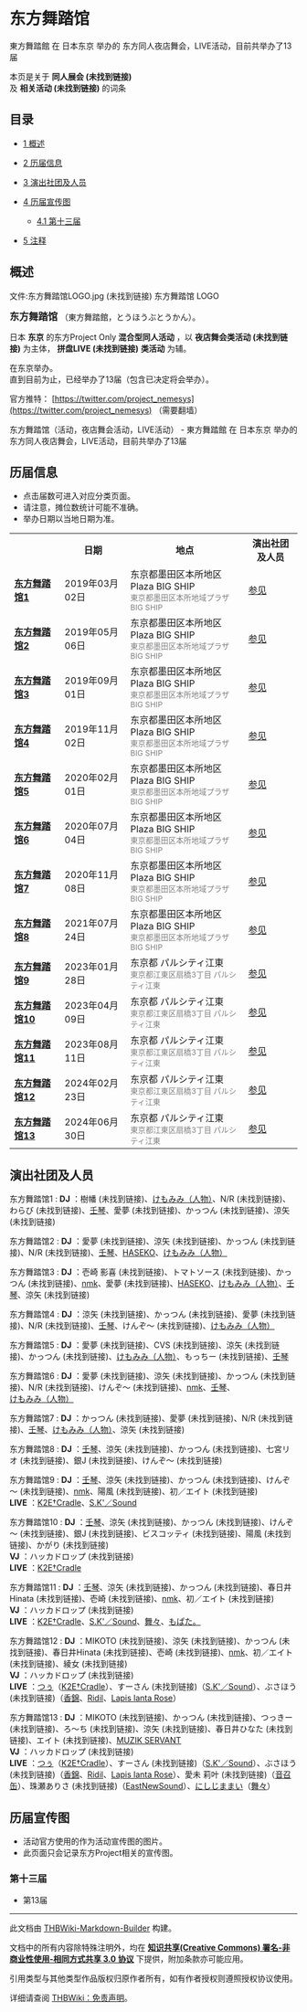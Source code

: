 # 东方舞踏馆

<!-- source html: G:\repos\THBWiki-Markdown-Builder\THBWikiMarkdown\Temp\main\1\14\ns0%3A%E4%B8%9C%E6%96%B9%E8%88%9E%E8%B8%8F%E9%A6%86.html -->

東方舞踏館 在 日本东京 举办的  东方同人夜店舞会，LIVE活动，目前共举办了13届

本页是关于 **同人展会 (未找到链接)**   
及 **相关活动 (未找到链接)** 的词条
## 目录

- [1 概述](#概述)
- [2 历届信息](#历届信息)
- [3 演出社团及人员](#演出社团及人员)
- [4 历届宣传图](#历届宣传图)

  - [4.1 第十三届](#第十三届)



- [5 注释](#注释)




## 概述
文件:东方舞踏馆LOGO.jpg (未找到链接)  东方舞踏馆 LOGO
  
<big> **东方舞踏馆** </big>（東方舞踏館，とうほうぶとうかん）。  
  
  
  
  
日本 **东京** 的东方Project Only **混合型同人活动** ，以 **夜店舞会类活动 (未找到链接)** 为主体， **拼盘LIVE (未找到链接)**  **类活动** 为辅。  
  
在东京举办。  
直到目前为止，已经举办了13届（包含已决定将会举办）。  
  
  
  
  
官方推特： [https://twitter.com/project_nemesys](https://twitter.com/project_nemesys) （需要翻墙）  
  
东方舞踏馆（活动，夜店舞会活动，LIVE活动） - 東方舞踏館 在 日本东京 举办的  东方同人夜店舞会，LIVE活动，目前共举办了13届
## 历届信息
- 点击届数可进入对应分类页面。
- 请注意，摊位数统计可能不准确。
- 举办日期以当地日期为准。


<table>
<tbody><tr><th> </th><th>日期</th><th>地点</th><th>演出社团及人员</th></tr>
<tr><td id="1"><b><a href="/展会作品列表?e=%E4%B8%9C%E6%96%B9%E8%88%9E%E8%B8%8F%E9%A6%86%231">东方舞踏馆1</a></b></td><td id="ev-1">2019年03月02日</td><td>东京都墨田区本所地区Plaza BIG SHIP<br><small><span style="color:grey;">東京都墨田区本所地域プラザ BIG SHIP</span></small></td><td><a href="#第1届">参见</a></td></tr>
<tr><td id="2"><b><a href="/展会作品列表?e=%E4%B8%9C%E6%96%B9%E8%88%9E%E8%B8%8F%E9%A6%86%232">东方舞踏馆2</a></b></td><td id="ev-2">2019年05月06日</td><td>东京都墨田区本所地区Plaza BIG SHIP<br><small><span style="color:grey;">東京都墨田区本所地域プラザ BIG SHIP</span></small></td><td><a href="#第2届">参见</a></td></tr>
<tr><td id="3"><b><a href="/展会作品列表?e=%E4%B8%9C%E6%96%B9%E8%88%9E%E8%B8%8F%E9%A6%86%233">东方舞踏馆3</a></b></td><td id="ev-3">2019年09月01日</td><td>东京都墨田区本所地区Plaza BIG SHIP<br><small><span style="color:grey;">東京都墨田区本所地域プラザ BIG SHIP</span></small></td><td><a href="#第3届">参见</a></td></tr>
<tr><td id="4"><b><a href="/展会作品列表?e=%E4%B8%9C%E6%96%B9%E8%88%9E%E8%B8%8F%E9%A6%86%234">东方舞踏馆4</a></b></td><td id="ev-4">2019年11月02日</td><td>东京都墨田区本所地区Plaza BIG SHIP<br><small><span style="color:grey;">東京都墨田区本所地域プラザ BIG SHIP</span></small></td><td><a href="#第4届">参见</a></td></tr>
<tr><td id="5"><b><a href="/展会作品列表?e=%E4%B8%9C%E6%96%B9%E8%88%9E%E8%B8%8F%E9%A6%86%235">东方舞踏馆5</a></b></td><td id="ev-5">2020年02月01日</td><td>东京都墨田区本所地区Plaza BIG SHIP<br><small><span style="color:grey;">東京都墨田区本所地域プラザ BIG SHIP</span></small></td><td><a href="#第5届">参见</a></td></tr>
<tr><td id="6"><b><a href="/展会作品列表?e=%E4%B8%9C%E6%96%B9%E8%88%9E%E8%B8%8F%E9%A6%86%236">东方舞踏馆6</a></b></td><td id="ev-6">2020年07月04日</td><td>东京都墨田区本所地区Plaza BIG SHIP<br><small><span style="color:grey;">東京都墨田区本所地域プラザ BIG SHIP</span></small></td><td><a href="#第6届">参见</a></td></tr>
<tr><td id="7"><b><a href="/展会作品列表?e=%E4%B8%9C%E6%96%B9%E8%88%9E%E8%B8%8F%E9%A6%86%237">东方舞踏馆7</a></b></td><td id="ev-7">2020年11月08日</td><td>东京都墨田区本所地区Plaza BIG SHIP<br><small><span style="color:grey;">東京都墨田区本所地域プラザ BIG SHIP</span></small></td><td><a href="#第7届">参见</a></td></tr>
<tr><td id="8"><b><a href="/展会作品列表?e=%E4%B8%9C%E6%96%B9%E8%88%9E%E8%B8%8F%E9%A6%86%238">东方舞踏馆8</a></b></td><td id="ev-8">2021年07月24日</td><td>东京都墨田区本所地区Plaza BIG SHIP<br><small><span style="color:grey;">東京都墨田区本所地域プラザ BIG SHIP</span></small></td><td><a href="#第8届">参见</a></td></tr>
<tr><td id="9"><b><a href="/展会作品列表?e=%E4%B8%9C%E6%96%B9%E8%88%9E%E8%B8%8F%E9%A6%86%239">东方舞踏馆9</a></b></td><td id="ev-9">2023年01月28日</td><td>东京都 パルシティ江東<br><small><span style="color:grey;">東京都江東区扇橋3丁目 パルシティ江東</span></small></td><td><a href="#第9届">参见</a></td></tr>
<tr><td id="10"><b><a href="/展会作品列表?e=%E4%B8%9C%E6%96%B9%E8%88%9E%E8%B8%8F%E9%A6%86%2310">东方舞踏馆10</a></b></td><td id="ev-10">2023年04月09日</td><td>东京都 パルシティ江東<br><small><span style="color:grey;">東京都江東区扇橋3丁目 パルシティ江東</span></small></td><td><a href="#第10届">参见</a></td></tr>
<tr><td id="11"><b><a href="/展会作品列表?e=%E4%B8%9C%E6%96%B9%E8%88%9E%E8%B8%8F%E9%A6%86%2311">东方舞踏馆11</a></b></td><td id="ev-11">2023年08月11日</td><td>东京都 パルシティ江東<br><small><span style="color:grey;">東京都江東区扇橋3丁目 パルシティ江東</span></small></td><td><a href="#第11届">参见</a></td></tr>
<tr><td id="12"><b><a href="/展会作品列表?e=%E4%B8%9C%E6%96%B9%E8%88%9E%E8%B8%8F%E9%A6%86%2312">东方舞踏馆12</a></b></td><td id="ev-12">2024年02月23日</td><td>东京都 パルシティ江東<br><small><span style="color:grey;">東京都江東区扇橋3丁目 パルシティ江東</span></small></td><td><a href="#第12届">参见</a></td></tr>
<tr><td id="13"><b><a href="/展会作品列表?e=%E4%B8%9C%E6%96%B9%E8%88%9E%E8%B8%8F%E9%A6%86%2313">东方舞踏馆13</a></b></td><td id="ev-13">2024年06月30日</td><td>东京都 パルシティ江東<br><small><span style="color:grey;">東京都江東区扇橋3丁目 パルシティ江東</span></small></td><td><a href="#第13届">参见</a></td></tr>
</tbody></table>


## 演出社团及人员
东方舞踏馆1
:  **DJ** ：樹幡 (未找到链接)、[けもみみ（人物）](./けもみみ.md)、N/R (未找到链接)、わらび (未找到链接)、[壬琴](./壬琴.md)、愛夢 (未找到链接)、かっつん (未找到链接)、涼矢 (未找到链接)

东方舞踏馆2
:  **DJ** ：愛夢 (未找到链接)、涼矢 (未找到链接)、かっつん (未找到链接)、N/R (未找到链接)、[壬琴](./壬琴.md)、[HASEKO](./HASEKO.md)、[けもみみ（人物）](./けもみみ.md)

东方舞踏馆3
:  **DJ** ：壱崎 影喜 (未找到链接)、トマトソース (未找到链接)、かっつん (未找到链接)、[nmk](./nmk.md)、愛夢 (未找到链接)、[HASEKO](./HASEKO.md)、[けもみみ（人物）](./けもみみ.md)、[壬琴](./壬琴.md)、涼矢 (未找到链接)

东方舞踏馆4
:  **DJ** ：涼矢 (未找到链接)、かっつん (未找到链接)、愛夢 (未找到链接)、N/R (未找到链接)、[壬琴](./壬琴.md)、けんぞ～ (未找到链接)、[けもみみ（人物）](./けもみみ.md)

东方舞踏馆5
:  **DJ** ：愛夢 (未找到链接)、CVS (未找到链接)、涼矢 (未找到链接)、かっつん (未找到链接)、[けもみみ（人物）](./けもみみ.md)、もっちー (未找到链接)、[壬琴](./壬琴.md)

东方舞踏馆6
:  **DJ** ：愛夢 (未找到链接)、涼矢 (未找到链接)、かっつん (未找到链接)、N/R (未找到链接)、けんぞ～ (未找到链接)、[nmk](./nmk.md)、[壬琴](./壬琴.md)、[けもみみ（人物）](./けもみみ.md)

东方舞踏馆7
:  **DJ** ：かっつん (未找到链接)、愛夢 (未找到链接)、N/R (未找到链接)、[壬琴](./壬琴.md)、[けもみみ（人物）](./けもみみ.md)、涼矢 (未找到链接)

东方舞踏馆8
:  **DJ** ：[壬琴](./壬琴.md)、涼矢 (未找到链接)、かっつん (未找到链接)、七宮リオ (未找到链接)、銀J (未找到链接)、けんぞ～ (未找到链接)

东方舞踏馆9
:  **DJ** ：[壬琴](./壬琴.md)、涼矢 (未找到链接)、かっつん (未找到链接)、けんぞ～ (未找到链接)、[nmk](./nmk.md)、陽風 (未找到链接)、初／エイト (未找到链接)  
 **LIVE** ：[K2E†Cradle](./K2E†Cradle.md)、[S.K'／Sound](./S.K'／Sound.md)

东方舞踏馆10
:  **DJ** ：[壬琴](./壬琴.md)、涼矢 (未找到链接)、かっつん (未找到链接)、けんぞ～ (未找到链接)、銀J (未找到链接)、ビスコッティ (未找到链接)、陽風 (未找到链接)、かがり (未找到链接)  
 **VJ** ：ハッカドロップ (未找到链接)  
 **LIVE** ：[K2E†Cradle](./K2E†Cradle.md)

东方舞踏馆11
:  **DJ** ：[壬琴](./壬琴.md)、涼矢 (未找到链接)、かっつん (未找到链接)、春日井Hinata (未找到链接)、壱崎 (未找到链接)、[nmk](./nmk.md)、初／エイト (未找到链接)  
 **VJ** ：ハッカドロップ (未找到链接)  
 **LIVE** ：[K2E†Cradle](./K2E†Cradle.md)、[S.K'／Sound](./S.K'／Sound.md)、[舞々](./舞々.md)、[もぱた。](./もぱた。.md)

东方舞踏馆12
:  **DJ** ：MIKOTO (未找到链接)、涼矢 (未找到链接)、かっつん (未找到链接)、春日井Hinata (未找到链接)、壱崎 (未找到链接)、[nmk](./nmk.md)、初／エイト (未找到链接)、綾女 (未找到链接)  
 **VJ** ：ハッカドロップ (未找到链接)  
 **LIVE** ：[つぅ](./つぅ.md)（[K2E†Cradle](./K2E†Cradle.md)）、すーさん (未找到链接)（[S.K'／Sound](./S.K'／Sound.md)）、ぶさほう (未找到链接)（[香錦](./香錦.md)、[Ridil](./Ridil.md)、[Lapis lanta Rose](./Lapis_lanta_Rose.md)）

东方舞踏馆13
:  **DJ** ：MIKOTO (未找到链接)、かっつん (未找到链接)、つっきー (未找到链接)、ろ～ち (未找到链接)、涼矢 (未找到链接)、春日井ひなた (未找到链接)、エイト (未找到链接)、[MUZIK SERVANT](./MUZIK_SERVANT.md)  
 **VJ** ：ハッカドロップ (未找到链接)  
 **LIVE** ：[つぅ](./つぅ.md)（[K2E†Cradle](./K2E†Cradle.md)）、すーさん (未找到链接)（[S.K'／Sound](./S.K'／Sound.md)）、ぶさほう (未找到链接)（[香錦](./香錦.md)、[Ridil](./Ridil.md)、[Lapis lanta Rose](./Lapis_lanta_Rose.md)）、愛未 莉叶 (未找到链接)（[音召缶](./音召缶.md)）、珠瀬ありさ (未找到链接)（[EastNewSound](./EastNewSound.md)）、[にしじままい](./にしじままい.md)（[舞々](./舞々.md)）

## 历届宣传图
- 活动官方使用的作为活动宣传图的图片。
- 此页面只会记录东方Project相关的宣传图。

### 第十三届
- [](./文件-东方舞踏馆13宣传图1.jpg.md)第13届


  
  

  

  
  






---

此文档由 [THBWiki-Markdown-Builder](https://github.com/Delsin-Yu/THBWiki-Markdown-Builder) 构建。

文档中的所有内容除特殊注明外，均在 [**知识共享(Creative Commons) 署名-非商业性使用-相同方式共享 3.0 协议**](https://creativecommons.org/licenses/by-sa/3.0/deed.zh-hans) 下提供，附加条款亦可能应用。

引用类型与其他类型作品版权归原作者所有，如有作者授权则遵照授权协议使用。

详细请查阅 [THBWiki：免责声明](https://thbwiki.cc/THBWiki:%E5%85%8D%E8%B4%A3%E5%A3%B0%E6%98%8E)。

